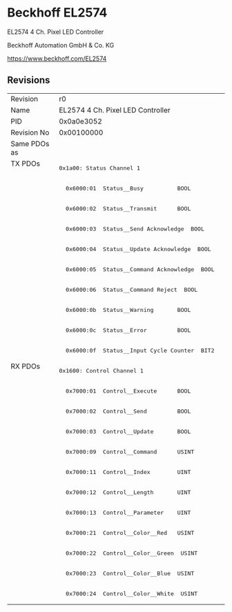 # Beckhoff EL2574

EL2574 4 Ch. Pixel LED Controller

Beckhoff Automation GmbH & Co. KG

https://www.beckhoff.com/EL2574

## Revisions
<table>
<tr >
<td>Revision</td>
<td><div class="foo">r0</div></td>
</tr>
<tr >
<td>Name</td>
<td><div class="foo">EL2574 4 Ch. Pixel LED Controller</div></td>
</tr>
<tr >
<td>PID</td>
<td><div class="foo">0x0a0e3052</div></td>
</tr>
<tr >
<td>Revision No</td>
<td><div class="foo">0x00100000</div></td>
</tr>
<tr >
<td>Same PDOs as</td>
<td><div class="foo"></div></td>
</tr>
<tr class="txpdo pdosection">
<td rowspan=10 valign=top>TX PDOs</td>
<td><pre>0x1a00: Status Channel 1</pre></td>
<td></td>
</tr>
<tr class="txpdo">
<td><pre>  0x6000:01  Status__Busy          BOOL</pre></td>
</tr>
<tr class="txpdo">
<td><pre>  0x6000:02  Status__Transmit      BOOL</pre></td>
</tr>
<tr class="txpdo">
<td><pre>  0x6000:03  Status__Send Acknowledge  BOOL</pre></td>
</tr>
<tr class="txpdo">
<td><pre>  0x6000:04  Status__Update Acknowledge  BOOL</pre></td>
</tr>
<tr class="txpdo">
<td><pre>  0x6000:05  Status__Command Acknowledge  BOOL</pre></td>
</tr>
<tr class="txpdo">
<td><pre>  0x6000:06  Status__Command Reject  BOOL</pre></td>
</tr>
<tr class="txpdo">
<td><pre>  0x6000:0b  Status__Warning       BOOL</pre></td>
</tr>
<tr class="txpdo">
<td><pre>  0x6000:0c  Status__Error         BOOL</pre></td>
</tr>
<tr class="txpdo">
<td><pre>  0x6000:0f  Status__Input Cycle Counter  BIT2</pre></td>
</tr>
<tr class="rxpdo pdosection">
<td rowspan=12 valign=top>RX PDOs</td>
<td><pre>0x1600: Control Channel 1</pre></td>
<td></td>
</tr>
<tr class="rxpdo">
<td><pre>  0x7000:01  Control__Execute      BOOL</pre></td>
</tr>
<tr class="rxpdo">
<td><pre>  0x7000:02  Control__Send         BOOL</pre></td>
</tr>
<tr class="rxpdo">
<td><pre>  0x7000:03  Control__Update       BOOL</pre></td>
</tr>
<tr class="rxpdo">
<td><pre>  0x7000:09  Control__Command      USINT</pre></td>
</tr>
<tr class="rxpdo">
<td><pre>  0x7000:11  Control__Index        UINT</pre></td>
</tr>
<tr class="rxpdo">
<td><pre>  0x7000:12  Control__Length       UINT</pre></td>
</tr>
<tr class="rxpdo">
<td><pre>  0x7000:13  Control__Parameter    UINT</pre></td>
</tr>
<tr class="rxpdo">
<td><pre>  0x7000:21  Control__Color__Red   USINT</pre></td>
</tr>
<tr class="rxpdo">
<td><pre>  0x7000:22  Control__Color__Green  USINT</pre></td>
</tr>
<tr class="rxpdo">
<td><pre>  0x7000:23  Control__Color__Blue  USINT</pre></td>
</tr>
<tr class="rxpdo">
<td><pre>  0x7000:24  Control__Color__White  USINT</pre></td>
</tr>
</table>
